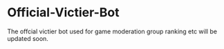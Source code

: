 # Official-Victier-Bot
The offcial victier bot used for game moderation group ranking etc will be updated soon.
